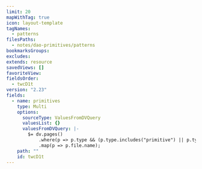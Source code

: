 ```yaml
---
limit: 20
mapWithTag: true
icon: layout-template
tagNames:
  - patterns
filesPaths:
  - notes/dao-primitives/patterns
bookmarksGroups: 
excludes: 
extends: resource
savedViews: []
favoriteView: 
fieldsOrder:
  - twcD1t
version: "2.23"
fields:
  - name: primitives
    type: Multi
    options:
      sourceType: ValuesFromDVQuery
      valuesList: {}
      valuesFromDVQuery: |-
        $= dv.pages()
            .where(p => p.type && (p.type.includes("primitive") || p.type.includes("module") || p.type.includes("practice") || p.type.includes("protocol")) && !p.file.path.startsWith("tools"))
            .map(p => p.file.name);
    path: ""
    id: twcD1t
---
```

